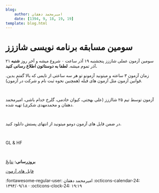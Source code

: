 ```yaml
---
blog:
    author: امیرمحمد دهقان
    date: [1394, 9, 18, 19, 19]
template: blog.html
---
```

# سومین مسابقه برنامه نویسی شاززز

<div class="cnt">
<p>سومین آزمون عملی شاززز پنجشنبه ۱۹ آذر ساعت ۰ شروع میشه و آخر روز <b>شنبه </b>۲۱ آذر تموم میشه. <b>لطفا به دوستاتون اطلاع رسانی کنید.</b></p>
<p>زمان آزمون ۳ ساعته و میتونید آزمونو تو هر سه ساعتی از تایمی که بالا گفتم بدین. قوانین آزمون مثل آزمون های قبله (همچنین نحوه ثبت نام و شرکت در آزمون).</p>
<p><br/></p>
<p>آزمون توسط تیم ۲۵ شااززز (علی بهجتی، کیوان خادمی، گلرخ خدام باشی، امیرمحمد دهقان و محمدمهدی شکری) تهیه شده.</p>
<p><br/></p>
<p>در ضمن فایل های‌ آزمون دومو میتونید از انتهای پستش دانلود کنید.</p>
<p><br/></p>
<p>GL &amp; HF</p>
<p><br/></p>
<p><b>َبروزرسانی:‌</b> <a href="http://bayanbox.ir/download/6184061717566530659/ranking3.pdf">نتایج</a></p>
<p><a href="http://bayanbox.ir/download/5647936234363018019/shaazzz3.7z">فایل های آزمون</a></p>
</div>

<div class="blog-info" markdown>
<span class="blog-author">
:fontawesome-regular-user: امیرمحمد دهقان
</span>
<span class="blog-date">
:octicons-calendar-24: ۱۳۹۴/۰۹/۱۸ · :octicons-clock-24: ۱۹:۱۹
</span>
</div>

